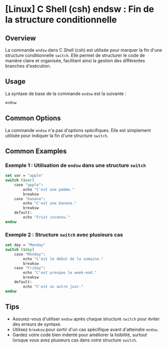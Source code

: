 # [Linux] C Shell (csh) endsw : Fin de la structure conditionnelle

## Overview
La commande `endsw` dans C Shell (csh) est utilisée pour marquer la fin d'une structure conditionnelle `switch`. Elle permet de structurer le code de manière claire et organisée, facilitant ainsi la gestion des différentes branches d'exécution.

## Usage
La syntaxe de base de la commande `endsw` est la suivante :

```csh
endsw
```

## Common Options
La commande `endsw` n'a pas d'options spécifiques. Elle est simplement utilisée pour indiquer la fin d'une structure `switch`.

## Common Examples

### Exemple 1 : Utilisation de `endsw` dans une structure `switch`
```csh
set var = "apple"
switch ($var)
    case "apple":
        echo "C'est une pomme."
        breaksw
    case "banana":
        echo "C'est une banane."
        breaksw
    default:
        echo "Fruit inconnu."
endsw
```

### Exemple 2 : Structure `switch` avec plusieurs cas
```csh
set day = "Monday"
switch ($day)
    case "Monday":
        echo "C'est le début de la semaine."
        breaksw
    case "Friday":
        echo "C'est presque le week-end."
        breaksw
    default:
        echo "C'est un autre jour."
endsw
```

## Tips
- Assurez-vous d'utiliser `endsw` après chaque structure `switch` pour éviter des erreurs de syntaxe.
- Utilisez `breaksw` pour sortir d'un cas spécifique avant d'atteindre `endsw`.
- Gardez votre code bien indenté pour améliorer la lisibilité, surtout lorsque vous avez plusieurs cas dans votre structure `switch`.
